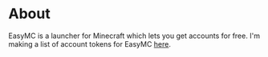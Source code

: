 # About
EasyMC is a launcher for Minecraft which lets you get accounts for free.
I'm making a list of account tokens for EasyMC [here](https://raw.githubusercontent.com/BL1Z33/easymctokens/main/tokens.txt).
